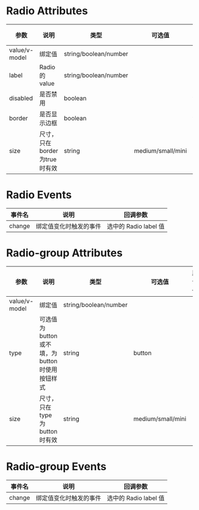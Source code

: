 
# Radio Attributes

参数|说明|类型|可选值|默认值
-|-|-|-|-|
value/v-model|绑定值|string/boolean/number||
label|Radio 的 value|string/boolean/number||
disabled|是否禁用|boolean||false
border|是否显示边框|boolean||false
size|尺寸，只在border为true时有效|string|medium/small/mini|


# Radio Events

事件名|说明|回调参数
-|-|-|
change|绑定值变化时触发的事件|选中的 Radio label 值


# Radio-group Attributes

参数|说明|类型|可选值|默认值
-|-|-|-|-|
value/v-model|绑定值|string/boolean/number||
type|可选值为 button 或不填，为 button 时使用按钮样式|string|button|
size|尺寸，只在type为button时有效|string|medium/small/mini|


# Radio-group Events

事件名|说明|回调参数
-|-|-|
change|绑定值变化时触发的事件|选中的 Radio label 值
